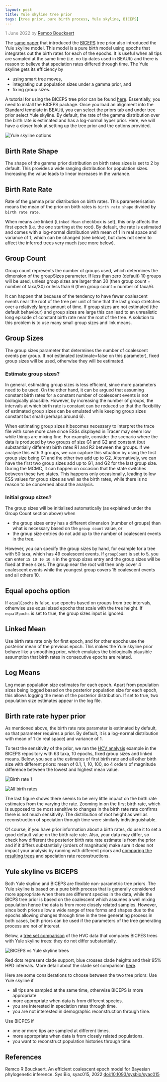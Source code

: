 ```yaml
---
layout: post
title: Yule skyline tree prior
tags: [tree prior, pure birth process, Yule skyline, BICEPS]
---
```

<p style="color:gray">1 June 2022 by <a href="mailto:r.bouckaert@auckland.ac.nz">Remco Bouckaert</a></p>

The [same paper](https://doi.org/10.1093/sysbio/syac015) that introduced the [BICEPS](http://www.beast2.org/2022/05/01/biceps-tree-prior.html) tree prior also introduced the Yule skyline model. This model is a pure birth model using epochs that integrates out the birth rates for each of the epochs. It is useful when all tips are sampled at the same time (i.e. no tip dates used in BEAUti) and there is reason to believe that speciation rates differed through time. The Yule skyline gets its efficiency by

* using smart tree moves, 
* integrating out population sizes under a gamma prior, and
* fixing group sizes.

A tutorial for using the BICEPS tree prior can be found [here](https://github.com/rbouckaert/biceps/#yule-skyline-tutorial). Essentially, you need to install the BICEPS package. Once you load an alignment into the Standard template in BEAUti, you can select the priors tab and under tree prior select Yule skyline. By default, the rate of the gamma distribution over the birth rate is estimated and has a log-normal hyper prior. Here, we will have a closer look at setting up the tree prior and the options provided.

![Yule skyline options](/images/yule-skyline-prior.png)


## Birth Rate Shape 

The shape of the gamma prior distribution on birth rates sizes is set to 2 by default. This provides a wide ranging distribution for population sizes. Increasing the value leads to linear increases in the variance.

## Birth Rate Rate

Rate of the gamma prior distribution on birth rates. This parameterisation means the mean of the prior on birth rates is `birth rate shape` divided by `birth rate rate`.

When means are linked (`Linked Mean` checkbox is set), this only affects the first epoch (i.e. the one starting at the root). By default, the rate is estimated and comes with a log-normal distribution with mean of 1 in real space and variance of 1, which can be changed (see below), but does not seem to affect the inferred trees very much (see more below).

## Group Count 

Group count represents the number of groups used, which determines the dimension of the groupSizes parameter. If less than zero (default) 10 groups will be used, unless group sizes are larger than 30 (then group count = number of taxa/30) or less than 6 (then group count = number of taxa/6.

It can happen that because of the tendency to have fewer coalescent events near the root of the tree per unit of time that the last group stretches over a relatively large amount of time. If group sizes are not estimated (the default behaviour) and group sizes are large this can lead to an unrealistic long episode of constant birth rate near the root of the tree. A solution to this problem is to use many small group sizes and link means.

## Group Sizes 

The group sizes parameter that determines the number of coalescent events per group. If not estimated (estimate=false on this parameter), fixed group sizes will be used, otherwise they will be estimated.

### Estimate group sizes?

In general, estimating group sizes is less efficient, since more parameters need to be used. On the other hand, it can be argued that assuming constant birth rates for a constant number of coalescent events is not biologically plausible. However, by increasing the number of groups, the intervals at which birth rate is constant can be reduced so that the flexibility of estimated group sizes can be emulated while keeping group sizes constant but small (perhaps around 6).

When estimating group sizes it becomes necessary to interpret the trace file with some more care since ESSs displayed in Tracer may seem low while things are mixing fine. For example, consider the scenario where the data is produced by two groups of size G1 and G2 and constant (but substantially different) birth rates R1 and R2 between the groups. If we analyse this with 3 groups, we can capture this situation by using the first group size being G1 and the other two add up to G2. Alternatively, we can have the first two group sizes add up to G1, and G2 for the last group size. During the MCMC, it can happen on occasion that the state switches between these two states. This happens only occasionally, leading to low ESS values for group sizes as well as the birth rates, while there is no reason to be concerned about the analysis.

### Initial group sizes?

The group sizes will be initialised automatically (as explained under the Group Count section above) when

* the group sizes entry has a different dimension (number of groups) than what is necessary based on the `group count` value, or
* the group size entries do not add up to the number of coalescent events in the tree.

However, you can specify the group sizes by hand, for example for a tree with 50 taxa, which has 49 coalescent events. If `groupCount` is set to 5, you can enter `15 10 10 10 4` in the group sizes entry and the group sizes will be fixed at these sizes. The group near the root will then only cover 4 coalescent events while the youngest group covers 15 coalescent events and all others 10.

## Equal epochs option

If `equalEpochs` is false, use epochs based on groups from tree intervals, otherwise use equal sized epochs that scale with the tree height. If `equalEpochs` is set to true, the group sizes input is ignored. 

## Linked Mean 

Use birth rate rate only for first epoch, and for other epochs use the posterior mean of the previous epoch. This makes the Yule skyline prior behave like a smoothing prior, which emulates the biologically plausible assumption that birth rates in consecutive epochs are related. 

## Log Means 

Log mean population size estimates for each epoch. Apart from population sizes being logged based on the posterior population size for each epoch, this allows logging the mean of the posterior distribution. If set to true, two population size estimates appear in the log file.


## Birth rate rate hyper prior

As mentioned above, the birth rate rate parameter is estimated by default, so that parameter requires a prior. By default, it is a log-normal distribution with mean of 1 (in real space) and variance of 1. 

To test the sensitivity of the prior, we ran the [HCV analysis](https://github.com/rbouckaert/biceps/blob/master/examples/hcv_yule_skyline.xml) example in the BICEPS repository with 63 taxa, 10 epochs, fixed group sizes and linked means. Below, you see a the estimates of first birth rate and all other birth size with different priors: mean of 0.1, 1, 10, 100, so 4 orders of magnitude difference between the lowest and highest mean value. 

![Birth rate 1](/images/ysk-birthrate1.svg)

![All birth rates](/images/ysk-all-birthrates.png)


The last figure shows there seems to be very little impact on the birth rate estimates from the varying the rate. Zooming in on the first birth rate, which is supposed to be most sensitive to changes in the birth rate rate confirms there is not much sensitivity. The distribution of root height as well as reconstruction of speciation through time were similarly indistinguishable.

Of course, if you have prior information about a birth rates, do use it to set a good default value on the birth rate rate. Also, your data may differ, so check how different the posterior birth rate rate estimate is from the prior and if it differs substantially (orders of magnitude) make sure it does not impact your analysis by running with different priors and [comparing the resulting trees](https://www.beast2.org/2020/04/20/comparing-tree-sets.html) and speciation rate reconstructions.




## Yule skyline vs BICEPS

Both Yule skyline and BICEPS are flexible non-parametric tree priors. The Yule skyline is based on a pure birth process that is generally considered more appropriate when there are different species in the data, while the BICPS tree prior is based on the coalescent which assumes a well mixing population hence the data is from more closely related samples. However, since both priors allow a wide range of tree forms and shapes due to the epochs allowing changes through time in the tree generating process in both cases, both priors can be used if the parameters of the tree generating process are not of interest. 


Below, a [tree set comparison](https://www.beast2.org/2020/04/20/comparing-tree-sets.html) of the HVC data that compares BICPES trees with Yule skyline trees: they do not differ substantially.

![BICEPS vs Yule skyline trees](biceps-vs-skyline.png)

Red dots represent clade support, blue crosses clade heights and their 95% HPD intervals. More detail about the clade set comparison [here](https://www.beast2.org/2020/04/20/comparing-tree-sets.html).

Here are some considerations to choose between the two tree priors:
Use Yule skyline if

* all tips are sampled at the same time, otherwise BICEPS is more appropriate
* more appropriate when data is from different species.
* you are interested in speciation rates through time.
* you are not interested in demographic reconstruction through time. 

Use BICPES if

* one or more tips are sampled at different times.
* more appropriate when data is from closely related populations.
* you want to reconstruct population histories through time.


## References

Remco R Bouckaert. An efficient coalescent epoch model for Bayesian phylogenetic inference. Sys Bio, syac015, 2022 [doi:10.1093/sysbio/syac015](https://doi.org/10.1093/sysbio/syac015)
